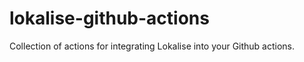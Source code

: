 # lokalise-github-actions

Collection of actions for integrating Lokalise into your Github actions.
